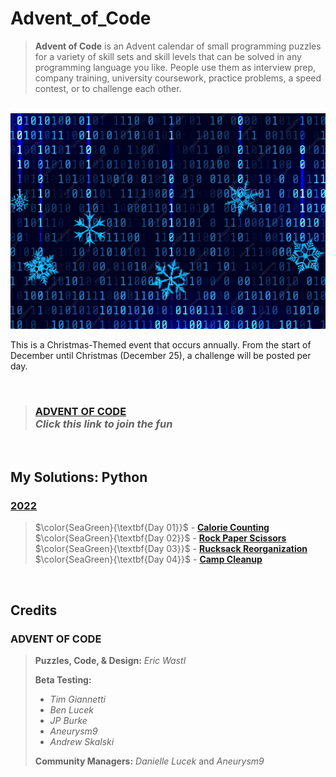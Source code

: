 # Advent_of_Code
> **Advent of Code** is an Advent calendar of small programming puzzles for a variety of skill sets and skill levels that can be solved in any programming language you like. People use them as interview prep, company training, university coursework, practice problems, a speed contest, or to challenge each other.

<br>

<img src=https://github.com/Kyros0718/Advent_of_Code/blob/main/Media/Binary%20Codes%20and%20Snow%20Flakes_%20Landscape.png>

This is a Christmas-Themed event that occurs annually. From the start of December until Christmas (December 25), a challenge will be posted per day.

<br>

> ### [ADVENT OF CODE](https://adventofcode.com/)<br>_Click this link to join the fun_

<br>

## My Solutions: Python
### [2022](https://github.com/Kyros0718/Advent_of_Code/tree/main/Advent_2022) 

>$\color{SeaGreen}{\textbf{Day 01}}$ - **[Calorie Counting](https://github.com/Kyros0718/Advent_of_Code/tree/main/Advent_2022/01-Calorie_Counting)**<br>
$\color{SeaGreen}{\textbf{Day 02}}$ - **[Rock Paper Scissors](https://github.com/Kyros0718/Advent_of_Code/tree/main/Advent_2022/02-Rock_Paper_Scissors)**<br>
$\color{SeaGreen}{\textbf{Day 03}}$ - **[Rucksack Reorganization](https://github.com/Kyros0718/Advent_of_Code/tree/main/Advent_2022/03-Rucksack_Reorganization)**<br>
$\color{SeaGreen}{\textbf{Day 04}}$ - **[Camp Cleanup](https://github.com/Kyros0718/Advent_of_Code/tree/main/Advent_2022/04-Camp_Cleanup)**<br>

<br>

## Credits
### ADVENT OF CODE 
> **Puzzles, Code, & Design:** _Eric Wastl_
>
> **Beta Testing:**
> - _Tim Giannetti_
> - _Ben Lucek_
> - _JP Burke_
> - _Aneurysm9_
> - _Andrew Skalski_
> 
> **Community Managers:** _Danielle Lucek_ and _Aneurysm9_
